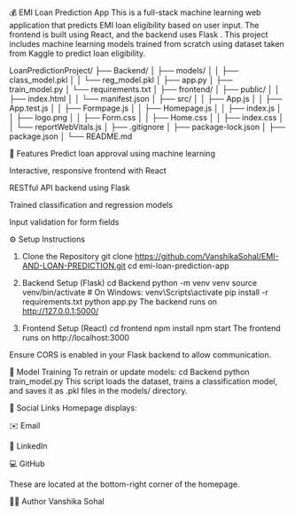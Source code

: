 💰 EMI Loan Prediction App
This is a full-stack machine learning web application that predicts EMI loan eligibility based on user input. 
The frontend is built using React, and the backend uses Flask .
This project includes machine learning models trained from scratch using  dataset taken from Kaggle to predict loan eligibility.

LoanPredictionProject/
├── Backend/
│   ├── models/
│   │   ├── class_model.pkl
│   │   └── reg_model.pkl
│   ├── app.py
│   ├── train_model.py
│   └── requirements.txt
│
├── frontend/
│   ├── public/
│   │   ├── index.html
│   │   └── manifest.json
│   ├── src/
│   │   ├── App.js
│   │   ├── App.test.js
│   │   ├── Formpage.js
│   │   ├── Homepage.js
│   │   ├── index.js
│   │   ├── logo.png
│   │   ├── Form.css
│   │   ├── Home.css
│   │   ├── index.css
│   │   └── reportWebVitals.js
│   ├── .gitignore
│   ├── package-lock.json
│   ├── package.json
│   └── README.md


🚀 Features
Predict loan approval using machine learning

Interactive, responsive frontend with React

RESTful API backend using Flask

Trained classification and regression models

Input validation for form fields


⚙️ Setup Instructions

1. Clone the Repository
git clone https://github.com/VanshikaSohal/EMI-AND-LOAN-PREDICTION.git
cd emi-loan-prediction-app

2. Backend Setup (Flask)
cd Backend
python -m venv venv
source venv/bin/activate      # On Windows: venv\Scripts\activate
pip install -r requirements.txt
python app.py
The backend runs on http://127.0.0.1:5000/

3. Frontend Setup (React)
cd frontend
npm install
npm start
The frontend runs on http://localhost:3000

Ensure CORS is enabled in your Flask backend to allow communication.

🧠 Model Training
To retrain or update models:
cd Backend
python train_model.py
This script loads the dataset, trains a classification model, and saves it as .pkl files in the models/ directory.

🔗 Social Links
Homepage displays:

✉️ Email

💼 LinkedIn

💻 GitHub

These are located at the bottom-right corner of the homepage.


🙋‍♀️ Author
Vanshika Sohal


